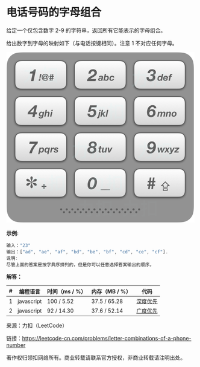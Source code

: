 # 电话号码的字母组合

给定一个仅包含数字 2-9 的字符串，返回所有它能表示的字母组合。

给出数字到字母的映射如下（与电话按键相同）。注意 1 不对应任何字母。

![题目说明](./question.png)

**示例:**

``` javascript
输入："23"
输出：["ad", "ae", "af", "bd", "be", "bf", "cd", "ce", "cf"].
说明:
尽管上面的答案是按字典序排列的，但是你可以任意选择答案输出的顺序。
```

**解答：**

**#**|**编程语言**|**时间（ms / %）**|**内存（MB / %）**|**代码**
--|--|--|--|--
1|javascript|100 / 5.52|37.5 / 65.28|[深度优先](./javascript/ac_v1.js)
2|javascript|92 / 14.30|37.6 / 52.14|[广度优先](./javascript/ac_v2.js)

来源：力扣（LeetCode）

链接：https://leetcode-cn.com/problems/letter-combinations-of-a-phone-number

著作权归领扣网络所有。商业转载请联系官方授权，非商业转载请注明出处。
